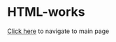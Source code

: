 # HTML-works
[Click here](https://iamvijaykumar.github.io/HTML-works/.html) to navigate to main page
